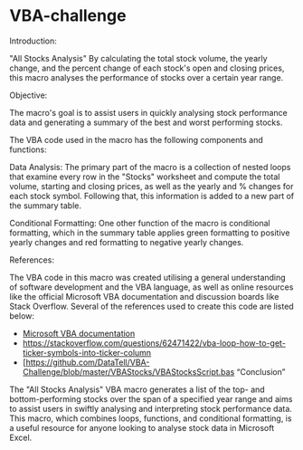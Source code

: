 # VBA-challenge
Introduction:

"All Stocks Analysis" By calculating the total stock volume, the yearly change, and the percent change of each stock's open and closing prices, this macro analyses the performance of stocks over a certain year range.

Objective:

The macro's goal is to assist users in quickly analysing stock performance data and generating a summary of the best and worst performing stocks.

The VBA code used in the macro has the following components and functions:

Data Analysis: The primary part of the macro is a collection of nested loops that examine every row in the "Stocks" worksheet and compute the total volume, starting and closing prices, as well as the yearly and % changes for each stock symbol. Following that, this information is added to a new part of the summary table.

Conditional Formatting: One other function of the macro is conditional formatting, which in the summary table applies green formatting to positive yearly changes and red formatting to negative yearly changes.


References:

The VBA code in this macro was created utilising a general understanding of software development and the VBA language, as well as online resources like the official Microsoft VBA documentation and discussion boards like Stack Overflow. Several of the references used to create this code are listed below:

- [Microsoft VBA documentation](https://docs.microsoft.com/en-us/office/vba/api/overview/language-reference)
- https://stackoverflow.com/questions/62471422/vba-loop-how-to-get-ticker-symbols-into-ticker-column
- [https://github.com/DataTell/VBA-Challenge/blob/master/VBAStocks/VBAStocksScript.bas
“Conclusion”

The "All Stocks Analysis" VBA macro generates a list of the top- and bottom-performing stocks over the span of a specified year range and aims to assist users in swiftly analysing and interpreting stock performance data. This macro, which combines loops, functions, and conditional formatting, is a useful resource for anyone looking to analyse stock data in Microsoft Excel.

